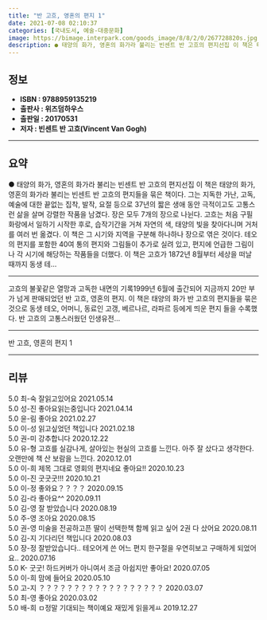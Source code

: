 ```yaml
---
title: "반 고흐, 영혼의 편지 1"
date: 2021-07-08 02:10:37
categories: [국내도서, 예술-대중문화]
image: https://bimage.interpark.com/goods_image/8/8/2/0/267728820s.jpg
description: ● 태양의 화가, 영혼의 화가라 불리는 빈센트 반 고흐의 편지선집 이 책은 태양의 화가, 영혼의 화가라 불리는 빈센트 반 고흐의 편지들을 묶은 책이다. 그는 지독한 가난, 고독, 예술에 대한 끝없는 집착, 발작, 요절 등으로 37년의 짧은 생애 동안 극적이고도 고통스런 삶을 살며 강렬
---
```


## **정보**

- **ISBN : 9788959135219**
- **출판사 : 위즈덤하우스**
- **출판일 : 20170531**
- **저자 : 빈센트 반 고흐(Vincent Van Gogh)**

------



## **요약**

●  태양의 화가, 영혼의 화가라 불리는 빈센트 반 고흐의 편지선집 이 책은 태양의 화가, 영혼의 화가라 불리는 빈센트 반 고흐의 편지들을 묶은 책이다. 그는 지독한 가난, 고독, 예술에 대한 끝없는 집착, 발작, 요절 등으로 37년의 짧은 생애 동안 극적이고도 고통스런 삶을 살며 강렬한 작품을 남겼다. 장은 모두 7개의 장으로 나뉜다. 고흐는 처음 구필화랑에서 일하기 시작한 후로, 습작기간을 거쳐 자연의 색, 태양의 빛을 찾아다니며 거처를 여러 번 옮겼다. 이 책은 그 시기와 지역을 구분해 하나하나 장으로 엮은 것이다. 테오의 편지를 포함한 40여 통의 편지와 그림들이 추가로 실려 있고, 편지에 언급한 그림이나 각 시기에 해당하는 작품들을 더했다. 이 책은 고흐가 1872년 8월부터 세상을 떠날 때까지 동생 테...

------

고흐의 불꽃같은 열망과 고독한 내면의 기록1999년 6월에 출간되어 지금까지 20만 부가 넘게 판매되었던 반 고흐, 영혼의 편지. 이 책은 태양의 화가 반 고흐의 편지들을 묶은 것으로 동생 테오, 어머니, 동료인 고갱, 베르나르, 라파르 등에게 띄운 편지 들을 수록했다. 반 고흐의 고통스러웠던 인생유전... 

------


반 고흐, 영혼의 편지 1 

------


## **리뷰** 

5.0 최-숙 잘읽고있어요 2021.05.14 <br/>5.0 성-진 좋아요읽는중입니다 2021.04.14 <br/>5.0 윤-림 좋아요 2021.02.27 <br/>5.0 이-성 읽고싶었던 책입니다 2021.02.18 <br/>5.0 권-미 강추합니다  2020.12.22 <br/>5.0 유-형 고흐를 실감나게, 살아있는 현실의 고흐를 느낀다.
아주 잘 샀다고 생각한다.
오랜만에 책 산 보람을 느낀다. 2020.12.01 <br/>5.0 이-희 제목 그대로 영회의 편지네요 좋아요!! 2020.10.23 <br/>5.0 이-진 굿굿굿!!! 2020.10.21 <br/>5.0 이-정 좋와요？？？？ 2020.09.15 <br/>5.0 김-라 좋아요^^ 2020.09.11 <br/>5.0 김-영 잘 받았습니다  2020.08.19 <br/>5.0 주-영  조아요 2020.08.15 <br/>5.0 권-영 미술을 전공하고픈 딸이 선택한책 함께 읽고 싶어 2권 다 샀어요 2020.08.11 <br/>5.0 김-지 기다리던 책입니다 2020.08.03 <br/>5.0 장-정 잘받았습니다..
테오어게 쓴 어느 편지 한구절을 우연히보고 구매하게 되었어요.. 2020.07.16 <br/>5.0 K- 굿굿! 하드커버가 아니여서 조금 아쉽지만 좋아요! 2020.07.05 <br/>5.0 이-희 맘에 들어요 2020.05.10 <br/>5.0 고-지 ？？？？？？？？？？？？？？？？？？ 2020.03.07 <br/>5.0 최-영 좋아요 2020.03.02 <br/>5.0 배-희 ㅁ정말 기대되는 책이예요 재밌게 읽을게ㅛ 2019.12.27 <br/>